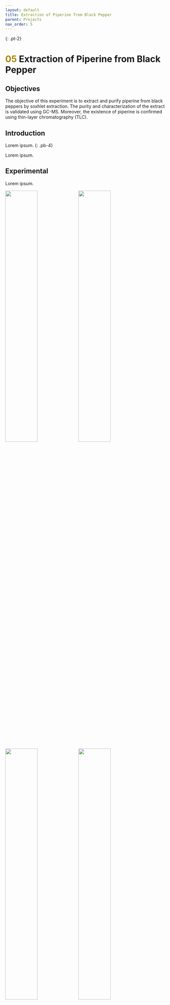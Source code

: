 ```yaml
---
layout: default
title: Extraction of Piperine from Black Pepper
parent: Projects
nav_order: 5
---
```



{: .pt-2}
# <span style="color:#a98700">05</span> Extraction of Piperine from Black Pepper


## Objectives

The objective of this experiment is to extract and purify piperine from black peppers by soxhlet extraction. The purity and characterization of the extract is validated using GC-MS. Moreover, the existence of piperine is confirmed using thin-layer chromatography (TLC).

## Introduction

Lorem ipsum.
{: .pb-4}

Lorem ipsum.


## Experimental


Lorem ipsum.

<p float="left">
  <img src="/Lab/assets/images/05/1.jpg" width="45%" />
  <img src="/Lab/assets/images/05/2.jpg" width="45%" />
  <img src="/Lab/assets/images/05/3.jpg" width="45%" />
  <img src="/Lab/assets/images/05/4.jpg" width="45%" />
  <img src="/Lab/assets/images/05/5.jpg" width="45%" />
  <img src="/Lab/assets/images/05/6.jpg" width="45%" />
  <img src="/Lab/assets/images/05/7.jpg" width="45%" />
  <img src="/Lab/assets/images/05/8.jpg" width="45%" />
</p>


![A](/Lab/assets/images/05/1.jpg){: width="45%" }
![A](/Lab/assets/images/05/1.jpg){: width="45%" }
![A](/Lab/assets/images/05/1.jpg){: width="45%" }
![A](/Lab/assets/images/05/1.jpg){: width="45%" }{:class="img-responsive"}

## Total Ion Chromatograms

![A](/Lab/assets/images/05/1.jpg) | ![A](/Lab/assets/images/05/1.jpg)

Figure 3. The Fischer esterification reaction mechanism.

## Results

**Table 1.** The organic compounds identified in the first extraction batch.
![The Fischer esterification reaction mechanism](/Lab/assets/images/05/2b.svg){: width="90%" }
{: .pb-2}
RT = Retention Time

**Table 3.** TLC spot distance values for the starting materials (SM) and product materials (PM).

![TLC](/Lab/assets/images/02/TLC.png){: width="50%" }

## Discussion
 
Lorem ipsum.
{: .pb-4}
 
 
Lorem ipsum.
  
 
 
## References
1. A

1. B
